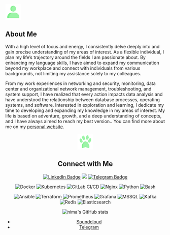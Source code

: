 
<link rel="stylesheet" href="style.css">


![AVATAR](https://github.com/nimaofe/nimaofe/blob/main/wired-flat-avatar.gif)
## About Me

With a high level of focus and energy, I consistently delve deeply into and gain precise understanding of my areas of interest. As a flexible individual, I plan my life’s trajectory around the fields I am passionate about. By enhancing my language skills, I have aimed to expand my communication beyond my workplace and connect with individuals from various backgrounds, not limiting my assistance solely to my colleagues.

From my work experiences in networking and security, monitoring, data center and organizational network management, troubleshooting, and system support, I have realized that every action impacts data analysis and have understood the relationship between database processes, operating systems, and software. Interested in exploration and learning, I dedicate my time to developing and expanding my knowledge in my areas of interest. My life is based on adventure, growth, and a deep understanding of concepts, and I have always aimed to reach my best version.. You can find more about me on my [personal website](https://datasguide.com/).

<div align="center">

<p align="center">
  
  </p>
  </div>
<div align="center">
  
  ![PAWS](https://github.com/nimaofe/nimaofe/blob/main/wired-paws.gif)
## Connect with Me 
  [![LinkedIn Badge](https://img.shields.io/badge/-LinkedIn-0077B5?style=flat-square&logo=linkedin&logoColor=white&link=www.linkedin.com/in/nimadaneshmand/)](https://www.linkedin.com/in/nimadaneshmand/)
   ![](https://komarev.com/ghpvc/?username=nimadaneshmand)
[![Telegram Badge](https://img.shields.io/badge/-Telegram-0088cc?style=flat-square&logo=Telegram&logoColor=white&link=https://t.me/nimaofe)](https://t.me/nimaofe)
 
 ![Docker](https://img.shields.io/badge/-Docker-000?&logo=Docker)
![Kubernetes](https://img.shields.io/badge/-Kubernetes-000?&logo=Kubernetes)
 ![GitLab CI/CD](https://img.shields.io/badge/-GitLab%20CI/CD-000?&logo=GitLab)
  ![Nginx](https://img.shields.io/badge/-Nginx-000?&logo=Nginx)
![Python](https://img.shields.io/badge/-Python-000?&logo=Python)
![Bash](https://img.shields.io/badge/-Bash-000?&logo=GNU%20Bash)
  
![Ansible](https://img.shields.io/badge/-Ansible-000?&logo=Ansible)
![Terraform](https://img.shields.io/badge/-Terraform-000?&logo=Terraform)
![Prometheus](https://img.shields.io/badge/-Prometheus-000?&logo=Prometheus)
![Grafana](https://img.shields.io/badge/-Grafana-000?&logo=Grafana)
![MSSQL](https://img.shields.io/badge/-MSSQL-000?&logo=MSSQL)
![Kafka](https://img.shields.io/badge/-Kafka-000?&logo=Apache%20Kafka)
![Redis](https://img.shields.io/badge/-Redis-000?&logo=Redis)
![Elasticsearch](https://img.shields.io/badge/-Elasticsearch-000?&logo=Elasticsearch)


 


![nima's GitHub stats](https://github-readme-stats.vercel.app/api?username=nimaofe&show_icons=true&theme=cobalt)

- [Soundcloud](https://soundcloud.com/nimaofe)
- [Telegram](https://t.me/nimaofe)

</div>






